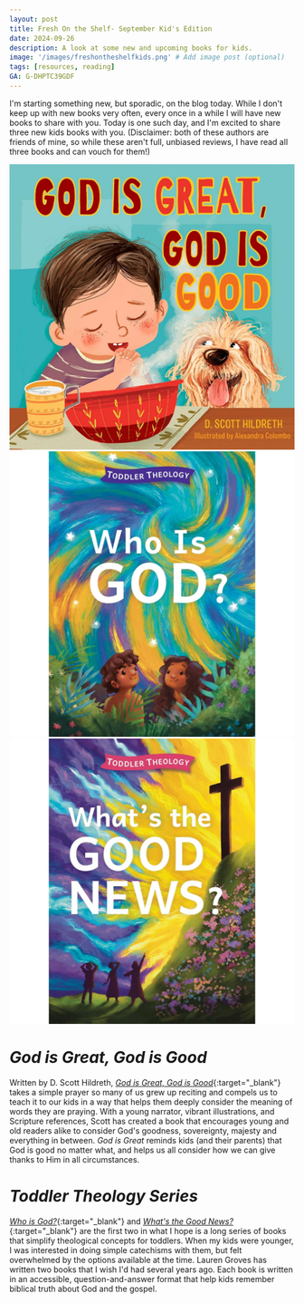 ```yaml
---
layout: post
title: Fresh On the Shelf- September Kid's Edition
date: 2024-09-26
description: A look at some new and upcoming books for kids.
image: '/images/freshontheshelfkids.png' # Add image post (optional)
tags: [resources, reading]
GA: G-DHPTC39GDF
---
```

I'm starting something new, but sporadic, on the blog today. While I don't keep up with new books very often, every once in a while I will have new books to share with you. Today is one such day, and I'm excited to share three new kids books with you. (Disclaimer: both of these authors are friends of mine, so while these aren't full, unbiased reviews, I have read all three books and can vouch for them!)

<div class="gallery-box">
  <div class="gallery">
    <img src="/images/godisgreat.jpg">
    <img src="/images/toddlertheology1.jpg">
    <img src="/images/toddlertheology2.jpg">
  </div>
</div>

# *God is Great, God is Good*

Written by D. Scott Hildreth, [*God is Great, God is Good*](https://amzn.to/4dogTgB){:target="_blank"} takes a simple prayer so many of us grew up reciting and compels us to teach it to our kids in a way that helps them deeply consider the meaning of words they are praying. With a young narrator, vibrant illustrations, and Scripture references, Scott has created a book that encourages young and old readers alike to consider God's goodness, sovereignty, majesty and everything in between. *God is Great* reminds kids (and their parents) that God is good no matter what, and helps us all consider how we can give thanks to Him in all circumstances.

# *Toddler Theology Series*

[*Who is God?*](https://amzn.to/3ZB9MOB){:target="_blank"} and [*What's the Good News?*](https://amzn.to/3BmdUIc){:target="_blank"} are the first two in what I hope is a long series of books that simplify theological concepts for toddlers. When my kids were younger, I was interested in doing simple catechisms with them, but felt overwhelmed by the options available at the time. Lauren Groves has written two books that I wish I'd had several years ago. Each book is written in an accessible, question-and-answer format that help kids remember biblical truth about God and the gospel.